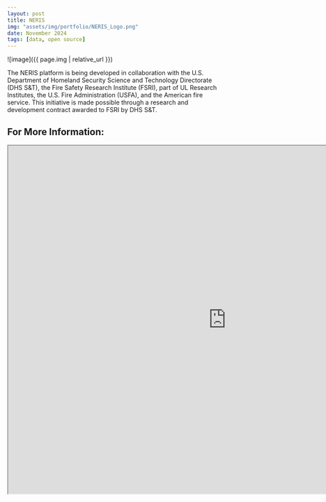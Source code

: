 ```yaml
---
layout: post
title: NERIS
img: "assets/img/portfolio/NERIS_Logo.png"
date: November 2024
tags: [data, open source]
---
```


![image]({{ page.img | relative_url }})

The NERIS platform is being developed in collaboration with the U.S. Department of Homeland Security Science and Technology Directorate (DHS S&T), the Fire Safety Research Institute (FSRI), part of UL Research Institutes, the U.S. Fire Administration (USFA), and the American fire service. This initiative is made possible through a research and development contract awarded to FSRI by DHS S&T.


## For More Information:
<iframe src="https://my-deployment-bfa226.kb.us-east-2.aws.elastic-cloud.com/app/dashboards#/view/12187a4a-a5fa-4936-bd42-aee724702ec2?embed=true&_g=(refreshInterval%3A(pause%3A!t%2Cvalue%3A60000)%2Ctime%3A(from%3Anow-1y%2Cto%3Anow))" height="800" width="1000"></iframe>